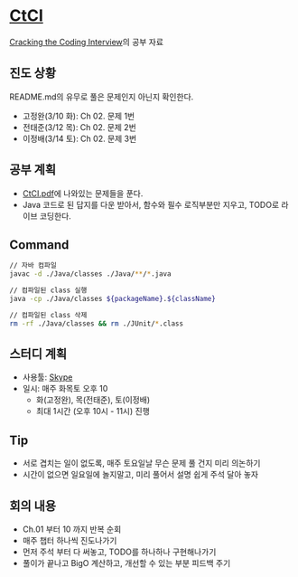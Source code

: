 # [CtCI](https://github.com/careercup/CtCI-6th-Edition)

[Cracking the Coding Interview](http://www.yes24.com/Product/Goods/44305533)의 공부 자료

## 진도 상황

README.md의 유무로 풀은 문제인지 아닌지 확인한다.

- 고정완(3/10 화): Ch 02. 문제 1번
- 전태준(3/12 목): Ch 02. 문제 2번
- 이정배(3/14 토): Ch 02. 문제 3번

## 공부 계획

- [CtCI.pdf](./CtCI.pdf)에 나와있는 문제들을 푼다.
- Java 코드로 된 답지를 다운 받아서, 함수와 필수 로직부분만 지우고, TODO로 라이브 코딩한다.

## Command

```sh
// 자바 컴파일
javac -d ./Java/classes ./Java/**/*.java

// 컴파일된 class 실행
java -cp ./Java/classes ${packageName}.${className}

// 컴파일된 class 삭제
rm -rf ./Java/classes && rm ./JUnit/*.class
```

## 스터디 계획

- 사용툴: [Skype](https://skype.daesung.com/main.asp)
- 일시: 매주 화목토 오후 10
  - 화(고정완), 목(전태준), 토(이정배)
  - 최대 1시간 (오후 10시 - 11시) 진행

## Tip

- 서로 겹치는 일이 없도록, 매주 토요일날 무슨 문제 풀 건지 미리 의논하기
- 시간이 없으면 일요일에 놀지말고, 미리 풀어서 설명 쉽게 주석 달아 놓자

## 회의 내용

- Ch.01 부터 10 까지 반복 순회
- 매주 챕터 하나씩 진도나가기
- 먼저 주석 부터 다 써놓고, TODO를 하나하나 구현해나가기
- 풀이가 끝나고 BigO 계산하고, 개선할 수 있는 부분 피드백 주기
